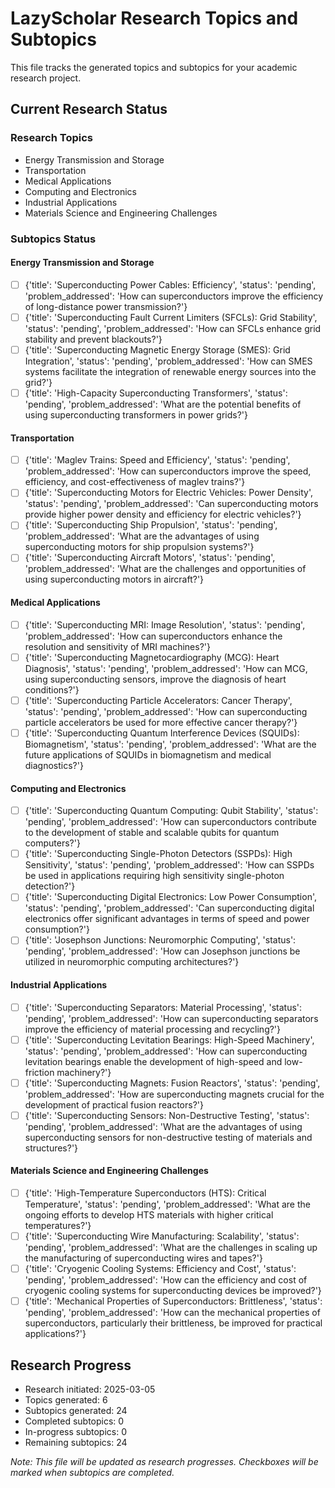 # LazyScholar Research Topics and Subtopics

This file tracks the generated topics and subtopics for your academic research project.

## Current Research Status

### Research Topics
- Energy Transmission and Storage
- Transportation
- Medical Applications
- Computing and Electronics
- Industrial Applications
- Materials Science and Engineering Challenges

### Subtopics Status

#### Energy Transmission and Storage
- [ ] {'title': 'Superconducting Power Cables: Efficiency', 'status': 'pending', 'problem_addressed': 'How can superconductors improve the efficiency of long-distance power transmission?'}
- [ ] {'title': 'Superconducting Fault Current Limiters (SFCLs): Grid Stability', 'status': 'pending', 'problem_addressed': 'How can SFCLs enhance grid stability and prevent blackouts?'}
- [ ] {'title': 'Superconducting Magnetic Energy Storage (SMES): Grid Integration', 'status': 'pending', 'problem_addressed': 'How can SMES systems facilitate the integration of renewable energy sources into the grid?'}
- [ ] {'title': 'High-Capacity Superconducting Transformers', 'status': 'pending', 'problem_addressed': 'What are the potential benefits of using superconducting transformers in power grids?'}

#### Transportation
- [ ] {'title': 'Maglev Trains: Speed and Efficiency', 'status': 'pending', 'problem_addressed': 'How can superconductors improve the speed, efficiency, and cost-effectiveness of maglev trains?'}
- [ ] {'title': 'Superconducting Motors for Electric Vehicles: Power Density', 'status': 'pending', 'problem_addressed': 'Can superconducting motors provide higher power density and efficiency for electric vehicles?'}
- [ ] {'title': 'Superconducting Ship Propulsion', 'status': 'pending', 'problem_addressed': 'What are the advantages of using superconducting motors for ship propulsion systems?'}
- [ ] {'title': 'Superconducting Aircraft Motors', 'status': 'pending', 'problem_addressed': 'What are the challenges and opportunities of using superconducting motors in aircraft?'}

#### Medical Applications
- [ ] {'title': 'Superconducting MRI: Image Resolution', 'status': 'pending', 'problem_addressed': 'How can superconductors enhance the resolution and sensitivity of MRI machines?'}
- [ ] {'title': 'Superconducting Magnetocardiography (MCG): Heart Diagnosis', 'status': 'pending', 'problem_addressed': 'How can MCG, using superconducting sensors, improve the diagnosis of heart conditions?'}
- [ ] {'title': 'Superconducting Particle Accelerators: Cancer Therapy', 'status': 'pending', 'problem_addressed': 'How can superconducting particle accelerators be used for more effective cancer therapy?'}
- [ ] {'title': 'Superconducting Quantum Interference Devices (SQUIDs): Biomagnetism', 'status': 'pending', 'problem_addressed': 'What are the future applications of SQUIDs in biomagnetism and medical diagnostics?'}

#### Computing and Electronics
- [ ] {'title': 'Superconducting Quantum Computing: Qubit Stability', 'status': 'pending', 'problem_addressed': 'How can superconductors contribute to the development of stable and scalable qubits for quantum computers?'}
- [ ] {'title': 'Superconducting Single-Photon Detectors (SSPDs): High Sensitivity', 'status': 'pending', 'problem_addressed': 'How can SSPDs be used in applications requiring high sensitivity single-photon detection?'}
- [ ] {'title': 'Superconducting Digital Electronics: Low Power Consumption', 'status': 'pending', 'problem_addressed': 'Can superconducting digital electronics offer significant advantages in terms of speed and power consumption?'}
- [ ] {'title': 'Josephson Junctions: Neuromorphic Computing', 'status': 'pending', 'problem_addressed': 'How can Josephson junctions be utilized in neuromorphic computing architectures?'}

#### Industrial Applications
- [ ] {'title': 'Superconducting Separators: Material Processing', 'status': 'pending', 'problem_addressed': 'How can superconducting separators improve the efficiency of material processing and recycling?'}
- [ ] {'title': 'Superconducting Levitation Bearings: High-Speed Machinery', 'status': 'pending', 'problem_addressed': 'How can superconducting levitation bearings enable the development of high-speed and low-friction machinery?'}
- [ ] {'title': 'Superconducting Magnets: Fusion Reactors', 'status': 'pending', 'problem_addressed': 'How are superconducting magnets crucial for the development of practical fusion reactors?'}
- [ ] {'title': 'Superconducting Sensors: Non-Destructive Testing', 'status': 'pending', 'problem_addressed': 'What are the advantages of using superconducting sensors for non-destructive testing of materials and structures?'}

#### Materials Science and Engineering Challenges
- [ ] {'title': 'High-Temperature Superconductors (HTS): Critical Temperature', 'status': 'pending', 'problem_addressed': 'What are the ongoing efforts to develop HTS materials with higher critical temperatures?'}
- [ ] {'title': 'Superconducting Wire Manufacturing: Scalability', 'status': 'pending', 'problem_addressed': 'What are the challenges in scaling up the manufacturing of superconducting wires and tapes?'}
- [ ] {'title': 'Cryogenic Cooling Systems: Efficiency and Cost', 'status': 'pending', 'problem_addressed': 'How can the efficiency and cost of cryogenic cooling systems for superconducting devices be improved?'}
- [ ] {'title': 'Mechanical Properties of Superconductors: Brittleness', 'status': 'pending', 'problem_addressed': 'How can the mechanical properties of superconductors, particularly their brittleness, be improved for practical applications?'}

## Research Progress
- Research initiated: 2025-03-05
- Topics generated: 6
- Subtopics generated: 24
- Completed subtopics: 0
- In-progress subtopics: 0
- Remaining subtopics: 24

*Note: This file will be updated as research progresses. Checkboxes will be marked when subtopics are completed.*
